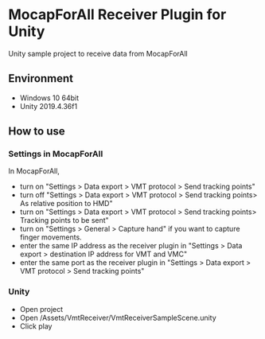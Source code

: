 # MocapForAll Receiver Plugin for Unity
 
 Unity sample project to receive data from MocapForAll

## Environment

- Windows 10 64bit
- Unity 2019.4.36f1
 
## How to use

### Settings in MocapForAll

In MocapForAll,
- turn on "Settings > Data export > VMT protocol > Send tracking points"
- turn off "Settings > Data export > VMT protocol > Send tracking points> As relative position to HMD"
- turn on "Settings > Data export > VMT protocol > Send tracking points> Tracking points to be sent"
- turn on "Settings > General > Capture hand" if you want to capture finger movements.
- enter the same IP address as the receiver plugin in "Settings > Data export > destination IP address for VMT and VMC"
- enter the same port as the receiver plugin in "Settings > Data export > VMT protocol > Send tracking points"

### Unity

- Open project
- Open /Assets/VmtReceiver/VmtReceiverSampleScene.unity
- Click play